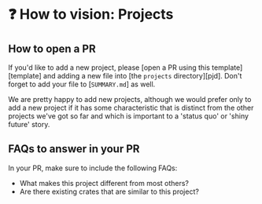 # ❓ How to vision: Projects

[la]: ../projects.md
[wg leads]: ../welcome.md#leads

## How to open a PR

If you'd like to add a new project, please [open a PR using this template][template] and adding a new file into [the `projects` directory][pjd]. Don't forget to add your file to [`SUMMARY.md`] as well.

We are pretty happy to add new projects, although we would prefer only to add a new project if it has some characteristic that is distinct from the other projects we've got so far and which is important to a 'status quo' or 'shiny future' story.

## FAQs to answer in your PR

In your PR, make sure to include the following FAQs:

* What makes this project different from most others?
* Are there existing crates that are similar to this project?
